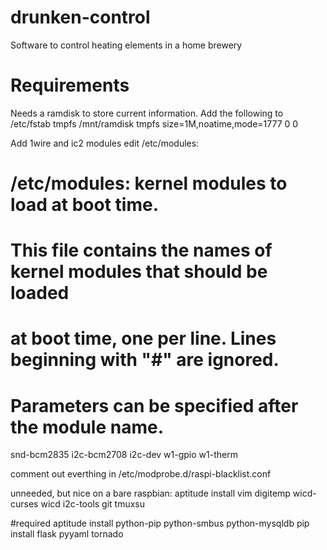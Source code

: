 drunken-control
===============

Software to control heating elements in a home brewery


Requirements
============

Needs a ramdisk to store current information. Add the following to /etc/fstab
  tmpfs           /mnt/ramdisk    tmpfs   size=1M,noatime,mode=1777       0       0

Add 1wire and ic2 modules
  edit /etc/modules:
  # /etc/modules: kernel modules to load at boot time.
  #
  # This file contains the names of kernel modules that should be loaded
  # at boot time, one per line. Lines beginning with "#" are ignored.
  # Parameters can be specified after the module name.
  
  snd-bcm2835
  i2c-bcm2708
  i2c-dev
  w1-gpio
  w1-therm

  comment out everthing in /etc/modprobe.d/raspi-blacklist.conf
  
  

unneeded, but nice on a bare raspbian:
aptitude install vim digitemp wicd-curses wicd i2c-tools git tmuxsu

#required
aptitude install python-pip python-smbus python-mysqldb
pip install flask pyyaml tornado
